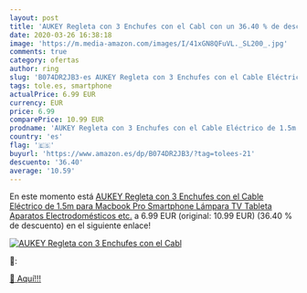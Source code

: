 ```yaml
---
layout: post
title: 'AUKEY Regleta con 3 Enchufes con el Cabl con un 36.40 % de descuento'
date: 2020-03-26 16:38:18
image: 'https://m.media-amazon.com/images/I/41xGN8QFuVL._SL200_.jpg'
comments: true
category: ofertas
author: ring
slug: 'B074DR2JB3-es AUKEY Regleta con 3 Enchufes con el Cable Eléctrico de...'
tags: tole.es, smartphone
actualPrice: 6.99 EUR
currency: EUR
price: 6.99
comparePrice: 10.99 EUR
prodname: 'AUKEY Regleta con 3 Enchufes con el Cable Eléctrico de 1.5m para Macbook Pro  Smartphone  Lámpara  TV  Tableta  Aparatos Electrodomésticos etc.'
country: 'es'
flag: '🇪🇸'
buyurl: 'https://www.amazon.es/dp/B074DR2JB3/?tag=tolees-21'
descuento: '36.40'
average: '10.59'
---
```


En este momento está [AUKEY Regleta con 3 Enchufes con el Cable Eléctrico de 1.5m para Macbook Pro  Smartphone  Lámpara  TV  Tableta  Aparatos Electrodomésticos etc.](https://www.amazon.es/dp/B074DR2JB3/?tag=tolees-21) a 6.99 EUR (original: 10.99 EUR) (36.40 %  de descuento) en el siguiente enlace!

[![AUKEY Regleta con 3 Enchufes con el Cabl](https://m.media-amazon.com/images/I/41xGN8QFuVL._SL200_.jpg)](https://www.amazon.es/dp/B074DR2JB3/?tag=tolees-21)

🔎:


[🛒 Aquí!!!](https://www.amazon.es/dp/B074DR2JB3/?tag=tolees-21)
